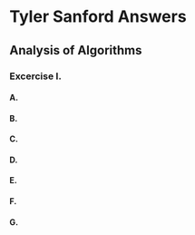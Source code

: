 # Tyler Sanford Answers
## Analysis of Algorithms
### Excercise I.
#### A.

#### B.

#### C.

#### D.

#### E.

#### F.

#### G.
